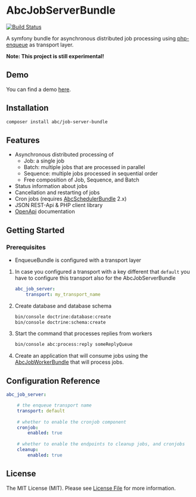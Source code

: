 # AbcJobServerBundle

[![Build Status](https://travis-ci.org/aboutcoders/job-server-bundle.png?branch=master)](https://travis-ci.org/aboutcoders/job-server-bundle)

A symfony bundle for asynchronous distributed job processing using [php-enqueue](https://github.com/php-enqueue/enqueue-dev) as transport layer.

**Note: This project is still experimental!**

## Demo

You can find a demo [here](https://gitlab.com/hasc/abc-job-demo/).

## Installation

```bash
composer install abc/job-server-bundle
```

## Features

* Asynchronous distributed processing of 
    * Job: a single job
    * Batch: multiple jobs that are processed in parallel
    * Sequence: multiple jobs processed in sequential order
    * Free composition of Job, Sequence, and Batch
* Status information about jobs
* Cancellation and restarting of jobs
* Cron jobs (requires [AbcSchedulerBundle](https://github.com/aboutcoders/scheduler-bundle/blob/master/AbcSchedulerBundle.php) 2.x) 
* JSON REST-Api & PHP client library
* [OpenApi](https://www.openapis.org/) documentation

## Getting Started

### Prerequisites
* EnqueueBundle is configured with a transport layer

1. In case you configured a transport with a key different that `default` you have to configure this transport also for the AbcJobServerBundle

	```yaml
	abc_job_server:
	    transport: my_transport_name
	```

2. Create database and database schema

	```bash
	bin/console doctrine:database:create
	bin/console doctrine:schema:create
	```

3. Start the command that processes replies from workers

	```bash
	bin/console abc:process:reply someReplyQueue
	```
 
 4. Create an application that will consume jobs using the [AbcJobWorkerBundle](https://github.com/aboutcoders/job-worker-bundle) that will process jobs.

## Configuration Reference
   
```yaml
abc_job_server:

    # the enqueue transport name
    transport: default
    
    # whether to enable the cronjob component
    cronjob:
        enabled: true
    
    # whether to enable the endpoints to cleanup jobs, and cronjobs
    cleanup:
        enabled: true
```

## License

The MIT License (MIT). Please see [License File](./LICENSE) for more information.
